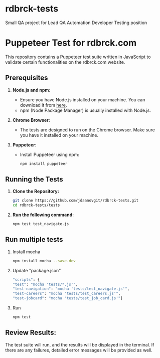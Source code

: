 # rdbrck-tests
Small QA project for Lead QA Automation Developer Testing position


# Puppeteer Test for rdbrck.com

This repository contains a Puppeteer test suite written in JavaScript to validate certain functionalities on the rdbrck.com website.

## Prerequisites

1. **Node.js and npm:**
   - Ensure you have Node.js installed on your machine. You can download it from [here](https://nodejs.org/).
   - npm (Node Package Manager) is usually installed with Node.js.

2. **Chrome Browser:**
   - The tests are designed to run on the Chrome browser. Make sure you have it installed on your machine.

3. **Puppeteer:**
   - Install Puppeteer using npm:
     ```bash
     npm install puppeteer
     ```

## Running the Tests

1. **Clone the Repository:**
   ```bash
   git clone https://github.com/jdaanovgit/rdbrck-tests.git
   cd rdbrck-tests/tests

2. **Run the following command:**
   ```bash
   npm test test_navigate.js

## Run multiple tests
1. Install mocha
   ```bash
   npm install mocha --save-dev
   
3. Update "package.json"
   ```bash
   "scripts": {
   "test": "mocha 'tests/*.js'",
   "test-navigation": "mocha 'tests/test_navigate.js'",
   "test-careers": "mocha 'tests/test_careers.js'",
   "test-jobcard": "mocha 'tests/test_job_card.js'"}
   
5. Run
   ```bash
   npm test

## Review Results:

The test suite will run, and the results will be displayed in the terminal. 
If there are any failures, detailed error messages will be provided as well.
